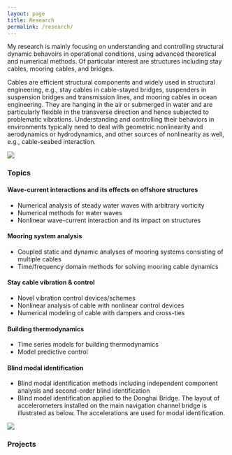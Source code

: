 ```yaml
---
layout: page
title: Research
permalink: /research/
---
```


My research is mainly focusing on understanding and controlling structural dynamic behavoirs in operational conditions, using advanced theoretical and numerical methods. Of particular interest are structures including stay cables, mooring cables, and bridges. 

Cables are efficient structural components and widely used in structural engineering, e.g., stay cables in cable-stayed bridges, suspenders in suspension bridges and transmission lines, and mooring cables in ocean engineering. They are hanging in the air or submerged in water and are particularly flexible in the transverse direction and hence subjected to problematic vibrations. Understanding and controlling their behaviors in environments typically need to deal with geometric nonlinearity and aerodynamics or hydrodynamics, and other sources of nonlinearity as well, e.g., cable-seabed interaction.

![](https://github.com/chen-lin/chen-lin.github.io/resources/topics.jpg)


### Topics

#### Wave-current interactions and its effects on offshore structures
- Numerical analysis of steady water waves with arbitrary vorticity
- Numerical methods for water waves
- Nonlinear wave-current interaction and its impact on structures

#### Mooring system analysis
- Coupled static and dynamic analyses of mooring systems consisting of multiple cables
- Time/frequency domain methods for solving mooring cable dynamics

#### Stay cable vibration & control
- Novel vibration control devices/schemes
- Nonlinear analysis of cable with nonlinear control devices
- Numerical modeling of cable with dampers and cross-ties

#### Building thermodynamics
- Time series models for building thermodynamics
- Model predictive control

#### Blind modal identification
- Blind modal identification methods including independent component analysis and second-order blind identification
- Blind model identification applied to the Donghai Bridge. The layout of accelerometers installed on the main navigation channel bridge is illustrated as below. The accelerations are used for modal identification.

![](https://github.com/chen-lin/chen-lin.github.io/resources/bridgeandsensor.jpg)

### Projects
